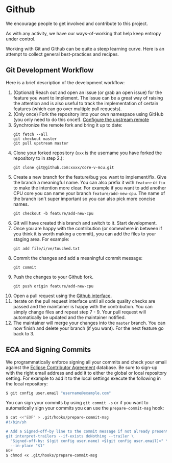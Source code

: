 # Github

We encourage people to get involved and contribute to this project.

As with any activity, we have our ways-of-working that help keep entropy under control.

Working with Git and Github can be quite a steep learning curve. Here is an
attempt to collect general best-practices and recipes.

## Git Development Workflow

Here is a brief description of the development workflow:

1. (Optional) Reach out and open an issue (or grab an open issue) for the
   feature you want to implement. The issue can be a great way of raising the
   attention and is also useful to track the implementation of certain features
   (which can go over multiple pull requests).
2. (Only once) Fork the repository into your own namespace using GitHub (you only need to do
   this once!). [Configure the upstream
   remote](https://docs.github.com/en/github/collaborating-with-issues-and-pull-requests/configuring-a-remote-for-a-fork)
3. Synchronize the remote fork and bring it up to date:
   ```
   git fetch --all
   git checkout master
   git pull upstream master
   ```
4. Clone your forked repository (`xxx` is the username you have forked the
   repository to in step 2.):
    ```
    git clone git@github.com:xxxx/core-v-mcu.git
    ```
5. Create a new branch for the feature/bug you want to implement/fix. Give the
   branch a meaningful name. You can also prefix it with `feature` or `fix` to
   make the intention more clear. For example if you want to add another CPU
   core you can name your branch `feature/add-new-cpu`. The name of the branch
   isn't super important so you can also pick more concise names.
    ```
    git checkout -b feature/add-new-cpu
    ```
6. Git will have created this branch and switch to it. Start development.
7. Once you are happy with the contribution (or somewhere in between if you
   think it is worth making a commit), you can add the files to your staging
   area. For example:
   ```
   git add file/i/ve/touched.txt
   ```
8. Commit the changes and add a meaningful commit message:
   ```
   git commit
   ```
9. Push the changes to your Github fork.
   ```
   git push origin feature/add-new-cpu
   ```
10. Open a pull request using the [Github
    interface](https://docs.github.com/en/github/collaborating-with-issues-and-pull-requests/creating-a-pull-request).
11. Iterate on the pull request interface until all code quality checks are
    passed and the maintainer is happy with the contribution. You can simply
    change files and repeat step 7 - 9. Your pull request will automatically be
    updated and the maintainer notified.
12. The maintainer will merge your changes into the `master` branch. You can now
    finish and delete your branch (if you want). For the next feature go back to
    3.


## ECA and Signing Commits

We programmatically enforce signing all your commits and check your email
against the [Eclipse Contributor
Agreement](https://www.eclipse.org/legal/ECA.php) database. Be sure to sign-up
with the right email address and add it to either the global or local repository
setting. For example to add it to the local settings execute the following in
the local repository:

```bash
$ git config user.email "username@example.com"
```

You can sign your commits by using `git commit -s` or if you want to
automatically sign your commits you can use the `prepare-commit-msg` hook:

```bash
$ cat <<"EOF" > .git/hooks/prepare-commit-msg
#!/bin/sh

# Add a Signed-off-by line to the commit message if not already present.
git interpret-trailers --if-exists doNothing --trailer \
  "Signed-off-by: $(git config user.name) <$(git config user.email)>" \
  --in-place "$1"
EOF
$ chmod +x .git/hooks/prepare-commit-msg
```
